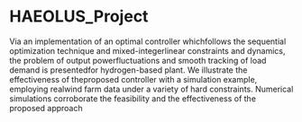 # HAEOLUS_Project
Via  an  implementation  of  an  optimal  controller  whichfollows the sequential optimization technique and mixed-integerlinear constraints and dynamics, the problem of output powerfluctuations  and  smooth  tracking  of  load  demand  is  presentedfor hydrogen-based plant. We illustrate the effectiveness of theproposed controller with a simulation example, employing realwind farm data under a variety of hard constraints. Numerical simulations  corroborate  the  feasibility  and  the  effectiveness  of the  proposed  approach
